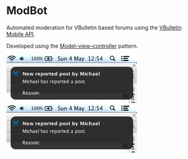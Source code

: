 ModBot
========

Automated moderation for VBulletin based forums using the
[VBulletin Mobile API][1].

Developed using the [Model–view–controller][2] pattern.

![The login screen][3]
![The notification window][4]

[1]: http://www.vbulletin.com/vbcms/content.php/334-mobile-api
[2]: http://en.wikipedia.org/wiki/Model%E2%80%93view%E2%80%93controller
[3]: https://raw.githubusercontent.com/MikeBull94/modbot/master/img/screenshot1.png
[4]: https://raw.githubusercontent.com/MikeBull94/modbot/master/img/screenshot2.png